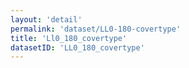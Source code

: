 ```yaml
---
layout: 'detail'
permalink: 'dataset/LL0-180-covertype'
title: 'Ll0_180_covertype'
datasetID: 'LL0_180_covertype'
---
```

